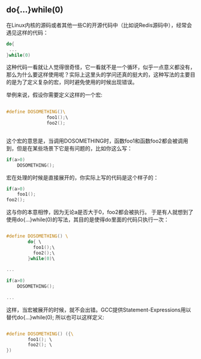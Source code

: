 ## do{...}while(0)

在Linux内核的源码或者其他一些C的开源代码中（比如说Redis源码中），经常会遇见这样的代码：
```c
do{
 ...
}while(0)
```
这种代码一看就让人觉得很奇怪，它一看就不是一个循环，似乎一点意义都没有，那么为什么要这样使用呢？实际上这里头的学问还真的挺大的，这种写法的主要目的是为了定义复杂的宏，同时避免使用的时候出现错误。

举例来说，假设你需要定义这样的一个宏:

```c
  
#define DOSOMETHING()\    
               foo1();\   
               foo2();  
               
```

这个宏的意思是，当调用DOSOMETHING时，函数foo1和函数foo2都会被调用到，但是在某些场景下它是有问题的，比如你这么写：
```c
if(a>0)  
    DOSOMETHING();
```
宏在处理的时候是直接展开的，你实际上写的代码是这个样子的：
```c
if(a>0)  
    foo1();  
foo2();
```
这与你的本意相悖，因为无论a是否大于0，foo2都会被执行。
于是有人就想到了使用do{...}while(0)的写法，其目的是使得do里面的代码只执行一次：

```c

#define DOSOMETHING() \  
        do{ \  
          foo1();\  
          foo2();\  
        }while(0)\  
    
...
 
if(a>0)  
    DOSOMETHING();
 
...
```
这样，当宏被展开的时候，就不会出错。GCC提供Statement-Expressions用以替代do{...}while(0);
所以也可以这样定义:
```c

#define DOSOMETHING() ({\    
        foo1(); \  
        foo2(); \  
})

```
